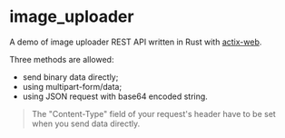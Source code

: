 # image_uploader
A demo of image uploader REST API written in Rust with [actix-web](https://github.com/actix/actix-web).

Three methods are allowed:
- send binary data directly;
- using multipart-form/data;
- using JSON request with base64 encoded string.

> The "Content-Type" field of your request's header have to be set when you send data directly.
